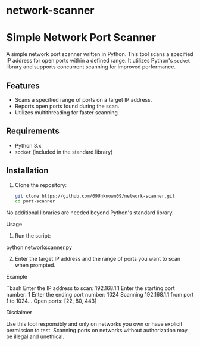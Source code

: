 # network-scanner
# Simple Network Port Scanner

A simple network port scanner written in Python. This tool scans a specified IP address for open ports within a defined range. It utilizes Python's `socket` library and supports concurrent scanning for improved performance.

## Features

- Scans a specified range of ports on a target IP address.
- Reports open ports found during the scan.
- Utilizes multithreading for faster scanning.

## Requirements

- Python 3.x
- `socket` (included in the standard library)

## Installation

1. Clone the repository:

   ```bash
   git clone https://github.com/09Unknown09/network-scanner.git
   cd port-scanner


No additional libraries are needed beyond Python's standard library.


Usage



1) Run the script:

python networkscanner.py


2) Enter the target IP address and the range of ports you want to scan when prompted.

Example

``bash
Enter the IP address to scan: 192.168.1.1
Enter the starting port number: 1
Enter the ending port number: 1024
Scanning 192.168.1.1 from port 1 to 1024...
Open ports: [22, 80, 443]


Disclaimer

Use this tool responsibly and only on networks you own or have explicit permission to test. Scanning ports on networks without authorization may be illegal and unethical.
